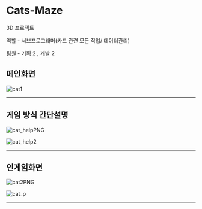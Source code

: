 # Cats-Maze
3D 프로젝트

역할 - 서브프로그래머(카드 관련 모든 작업/ 데이터관리)

팀원 - 기획 2 , 개발 2



## 메인화면


![cat1](https://user-images.githubusercontent.com/96757248/147525292-26101e1d-b3a1-4378-a9b2-fa53d03537cc.PNG)

* * *


## 게임 방식 간단설명

![cat_helpPNG](https://user-images.githubusercontent.com/96757248/147525331-7726f4d5-5e5d-439c-a00b-e47604007a18.PNG)

![cat_help2](https://user-images.githubusercontent.com/96757248/147525338-2fab71a8-d0fc-4f7f-a41f-174249698490.PNG)

* * *



## 인게임화면


![cat2PNG](https://user-images.githubusercontent.com/96757248/147525303-724038c2-e73b-45be-97cc-79ccc9a4a70f.PNG)

![cat_p](https://user-images.githubusercontent.com/96757248/147525309-e93a65d1-59cf-4835-81e9-fd3afa2492db.PNG)

* * *

